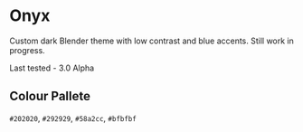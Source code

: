 # Onyx

Custom dark Blender theme with low contrast and blue accents. Still work in progress.

Last tested - 3.0 Alpha

## Colour Pallete
`#202020`, `#292929`, `#58a2cc`, `#bfbfbf`